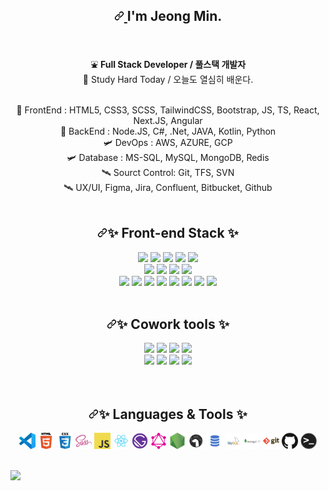 <article class="markdown-body entry-content container-lg f5" itemprop="text"><div align="center">
  <h1>
    <a id="user-content-im-yurim" class="anchor" aria-hidden="true" href="#im-yurim"><svg class="octicon octicon-link" viewBox="0 0 16 16" version="1.1" width="16" height="16" aria-hidden="true">
      <path fill-rule="evenodd" d="M7.775 3.275a.75.75 0 001.06 1.06l1.25-1.25a2 2 0 112.83 2.83l-2.5 2.5a2 2 0 01-2.83 0 .75.75 0 00-1.06 1.06 3.5 3.5 0 004.95 0l2.5-2.5a3.5 3.5 0 00-4.95-4.95l-1.25 1.25zm-4.69 9.64a2 2 0 010-2.83l2.5-2.5a2 2 0 012.83 0 .75.75 0 001.06-1.06 3.5 3.5 0 00-4.95 0l-2.5 2.5a3.5 3.5 0 004.95 4.95l1.25-1.25a.75.75 0 00-1.06-1.06l-1.25 1.25a2 2 0 01-2.83 0z"></path></svg>
    </a>I'm Jeong Min.
  </h1>
</div>

<br>
  
<p align="center">
   ⛲ <b>Full Stack Developer / 풀스택 개발자</b> <br>
   🌄 Study Hard Today / 오늘도 열심히 배운다.</span>
</p>

<br>

<div align="center">
  <div>🚁 FrontEnd : HTML5, CSS3, SCSS, TailwindCSS, Bootstrap, JS, TS, React, Next.JS, Angular</div>
  <div>🚀 BackEnd : Node.JS, C#, .Net, JAVA, Kotlin, Python</div>
  <div>🛩️ DevOps : AWS, AZURE, GCP</div>
  <div>🛩️ Database : MS-SQL, MySQL, MongoDB, Redis</div>
  <div>🛰️ Sourct Control: Git, TFS, SVN</div>
  <div>🛰️ UX/UI, Figma, Jira, Confluent, Bitbucket, Github</div>
</div>

<br>

<div align="center">
<h2><a id="user-content--front-end-stack-" class="anchor" aria-hidden="true" href="#-front-end-stack-"><svg class="octicon octicon-link" viewBox="0 0 16 16" version="1.1" width="16" height="16" aria-hidden="true"><path fill-rule="evenodd" d="M7.775 3.275a.75.75 0 001.06 1.06l1.25-1.25a2 2 0 112.83 2.83l-2.5 2.5a2 2 0 01-2.83 0 .75.75 0 00-1.06 1.06 3.5 3.5 0 004.95 0l2.5-2.5a3.5 3.5 0 00-4.95-4.95l-1.25 1.25zm-4.69 9.64a2 2 0 010-2.83l2.5-2.5a2 2 0 012.83 0 .75.75 0 001.06-1.06 3.5 3.5 0 00-4.95 0l-2.5 2.5a3.5 3.5 0 004.95 4.95l1.25-1.25a.75.75 0 00-1.06-1.06l-1.25 1.25a2 2 0 01-2.83 0z"></path></svg></a><g-emoji class="g-emoji" alias="sparkles" fallback-src="https://github.githubassets.com/images/icons/emoji/unicode/2728.png">✨</g-emoji> Front-end Stack <g-emoji class="g-emoji" alias="sparkles" fallback-src="https://github.githubassets.com/images/icons/emoji/unicode/2728.png">✨</g-emoji></h2>
<div>
<a target="_blank" rel="noopener noreferrer" href="https://camo.githubusercontent.com/7b9543444702b18e422d9f74ec8ca300dec2bf122b8f6b811cfca082b7f0f412/68747470733a2f2f696d672e736869656c64732e696f2f62616467652f48544d4c2d4533344632363f7374796c653d666c61742d737175617265266c6f676f3d48544d4c35266c6f676f436f6c6f723d7768697465"><img src="https://camo.githubusercontent.com/7b9543444702b18e422d9f74ec8ca300dec2bf122b8f6b811cfca082b7f0f412/68747470733a2f2f696d672e736869656c64732e696f2f62616467652f48544d4c2d4533344632363f7374796c653d666c61742d737175617265266c6f676f3d48544d4c35266c6f676f436f6c6f723d7768697465" data-canonical-src="https://img.shields.io/badge/HTML-E34F26?style=flat-square&amp;logo=HTML5&amp;logoColor=white" style="max-width: 100%;"></a>
<a target="_blank" rel="noopener noreferrer" href="https://camo.githubusercontent.com/a0209c9b1d5dfedd47cec53c14c89704cdb052d79c06b15b54459f451763ec92/68747470733a2f2f696d672e736869656c64732e696f2f62616467652f435353332d4636383231323f7374796c653d666c61742d737175617265266c6f676f3d43535333266c6f676f436f6c6f723d7768697465"><img src="https://camo.githubusercontent.com/a0209c9b1d5dfedd47cec53c14c89704cdb052d79c06b15b54459f451763ec92/68747470733a2f2f696d672e736869656c64732e696f2f62616467652f435353332d4636383231323f7374796c653d666c61742d737175617265266c6f676f3d43535333266c6f676f436f6c6f723d7768697465" data-canonical-src="https://img.shields.io/badge/CSS3-F68212?style=flat-square&amp;logo=CSS3&amp;logoColor=white" style="max-width: 100%;"></a>
<a target="_blank" rel="noopener noreferrer" href="https://camo.githubusercontent.com/80103d80c9b12de3635b32fe2149a269d54e9d9f6ba7f57fa0c6a5b4dd836fba/68747470733a2f2f696d672e736869656c64732e696f2f62616467652f534353532d4343363639393f7374796c653d666c61742d737175617265266c6f676f3d53617373266c6f676f436f6c6f723d7768697465"><img src="https://camo.githubusercontent.com/80103d80c9b12de3635b32fe2149a269d54e9d9f6ba7f57fa0c6a5b4dd836fba/68747470733a2f2f696d672e736869656c64732e696f2f62616467652f534353532d4343363639393f7374796c653d666c61742d737175617265266c6f676f3d53617373266c6f676f436f6c6f723d7768697465" data-canonical-src="https://img.shields.io/badge/SCSS-CC6699?style=flat-square&amp;logo=Sass&amp;logoColor=white" style="max-width: 100%;"></a>
<a target="_blank" rel="noopener noreferrer" href="https://camo.githubusercontent.com/a90867f27610c17f36f3d9f3734d6db1e626299698464c6dff800f1d8d14f411/68747470733a2f2f696d672e736869656c64732e696f2f62616467652f5374796c6564436f6d706f6e656e74732f456d6f74696f6e2d4442373039333f7374796c653d666c61742d737175617265266c6f676f3d5374796c65642d636f6d706f6e656e7473266c6f676f436f6c6f723d7768697465"><img src="https://camo.githubusercontent.com/a90867f27610c17f36f3d9f3734d6db1e626299698464c6dff800f1d8d14f411/68747470733a2f2f696d672e736869656c64732e696f2f62616467652f5374796c6564436f6d706f6e656e74732f456d6f74696f6e2d4442373039333f7374796c653d666c61742d737175617265266c6f676f3d5374796c65642d636f6d706f6e656e7473266c6f676f436f6c6f723d7768697465" data-canonical-src="https://img.shields.io/badge/StyledComponents/Emotion-DB7093?style=flat-square&amp;logo=Styled-components&amp;logoColor=white" style="max-width: 100%;"></a>
<a target="_blank" rel="noopener noreferrer" href="https://camo.githubusercontent.com/318695bb8bb3f74e026bb85d3b3a94aaf489017986ea5384d10a789617ec00ed/68747470733a2f2f696d672e736869656c64732e696f2f62616467652f4a6176615363726970742d4637444631453f7374796c653d666c61742d737175617265266c6f676f3d4a617661536372697074266c6f676f436f6c6f723d7768697465"><img src="https://camo.githubusercontent.com/318695bb8bb3f74e026bb85d3b3a94aaf489017986ea5384d10a789617ec00ed/68747470733a2f2f696d672e736869656c64732e696f2f62616467652f4a6176615363726970742d4637444631453f7374796c653d666c61742d737175617265266c6f676f3d4a617661536372697074266c6f676f436f6c6f723d7768697465" data-canonical-src="https://img.shields.io/badge/JavaScript-F7DF1E?style=flat-square&amp;logo=JavaScript&amp;logoColor=white" style="max-width: 100%;"></a><br>
<a target="_blank" rel="noopener noreferrer" href="https://camo.githubusercontent.com/804916acf20e20c2c0d345422257f110953d04da25d60c20316ea5abc14d3c83/68747470733a2f2f696d672e736869656c64732e696f2f62616467652f4a51756572792d3037363941443f7374796c653d666c61742d737175617265266c6f676f3d6a5175657279266c6f676f436f6c6f723d7768697465"><img src="https://camo.githubusercontent.com/804916acf20e20c2c0d345422257f110953d04da25d60c20316ea5abc14d3c83/68747470733a2f2f696d672e736869656c64732e696f2f62616467652f4a51756572792d3037363941443f7374796c653d666c61742d737175617265266c6f676f3d6a5175657279266c6f676f436f6c6f723d7768697465" data-canonical-src="https://img.shields.io/badge/JQuery-0769AD?style=flat-square&amp;logo=jQuery&amp;logoColor=white" style="max-width: 100%;"></a>
<a target="_blank" rel="noopener noreferrer" href="https://camo.githubusercontent.com/8ff58fa5ddcb26bb1c733283b1163af35d2c4f84386ac428aa2886f087eb464e/68747470733a2f2f696d672e736869656c64732e696f2f62616467652f547970655363726970742d3331373843363f7374796c653d666c61742d737175617265266c6f676f3d54797065536372697074266c6f676f436f6c6f723d7768697465"><img src="https://camo.githubusercontent.com/8ff58fa5ddcb26bb1c733283b1163af35d2c4f84386ac428aa2886f087eb464e/68747470733a2f2f696d672e736869656c64732e696f2f62616467652f547970655363726970742d3331373843363f7374796c653d666c61742d737175617265266c6f676f3d54797065536372697074266c6f676f436f6c6f723d7768697465" data-canonical-src="https://img.shields.io/badge/TypeScript-3178C6?style=flat-square&amp;logo=TypeScript&amp;logoColor=white" style="max-width: 100%;"></a>
<a target="_blank" rel="noopener noreferrer" href="https://camo.githubusercontent.com/494b0f23952229478851f520adfe3e140e629a5f0423e7c9d6c333ed88be65a0/68747470733a2f2f696d672e736869656c64732e696f2f62616467652f52656163742d3631444146423f7374796c653d666c61742d737175617265266c6f676f3d5265616374266c6f676f436f6c6f723d7768697465"><img src="https://camo.githubusercontent.com/494b0f23952229478851f520adfe3e140e629a5f0423e7c9d6c333ed88be65a0/68747470733a2f2f696d672e736869656c64732e696f2f62616467652f52656163742d3631444146423f7374796c653d666c61742d737175617265266c6f676f3d5265616374266c6f676f436f6c6f723d7768697465" data-canonical-src="https://img.shields.io/badge/React-61DAFB?style=flat-square&amp;logo=React&amp;logoColor=white" style="max-width: 100%;"></a>
<a target="_blank" rel="noopener noreferrer" href="https://camo.githubusercontent.com/8b27c28ad4c89979b9f180d0ffdffad2d82a7f7901eb377efd6bd5b1a729c726/68747470733a2f2f696d672e736869656c64732e696f2f62616467652f4e6578742d3030303030303f7374796c653d666c61742d737175617265266c6f676f3d4e6578742e6a73266c6f676f436f6c6f723d7768697465"><img src="https://camo.githubusercontent.com/8b27c28ad4c89979b9f180d0ffdffad2d82a7f7901eb377efd6bd5b1a729c726/68747470733a2f2f696d672e736869656c64732e696f2f62616467652f4e6578742d3030303030303f7374796c653d666c61742d737175617265266c6f676f3d4e6578742e6a73266c6f676f436f6c6f723d7768697465" data-canonical-src="https://img.shields.io/badge/Next-000000?style=flat-square&amp;logo=Next.js&amp;logoColor=white" style="max-width: 100%;"></a><br>
<a target="_blank" rel="noopener noreferrer" href="https://camo.githubusercontent.com/c38ef2a20acb02aacdfdd6e32097a6b5de66b0a5a46dcda8be5c97138cd06548/68747470733a2f2f696d672e736869656c64732e696f2f62616467652f6e706d2d4342333833373f7374796c653d666c61742d737175617265266c6f676f3d6e706d266c6f676f436f6c6f723d7768697465"><img src="https://camo.githubusercontent.com/c38ef2a20acb02aacdfdd6e32097a6b5de66b0a5a46dcda8be5c97138cd06548/68747470733a2f2f696d672e736869656c64732e696f2f62616467652f6e706d2d4342333833373f7374796c653d666c61742d737175617265266c6f676f3d6e706d266c6f676f436f6c6f723d7768697465" data-canonical-src="https://img.shields.io/badge/npm-CB3837?style=flat-square&amp;logo=npm&amp;logoColor=white" style="max-width: 100%;"></a>
<a target="_blank" rel="noopener noreferrer" href="https://camo.githubusercontent.com/aa67209d5dedc0772da418b9b622c6c7e46cffbeb9591a2690b059b604f00db7/68747470733a2f2f696d672e736869656c64732e696f2f62616467652f5961726e2d3243384542423f7374796c653d666c61742d737175617265266c6f676f3d5961726e266c6f676f436f6c6f723d7768697465"><img src="https://camo.githubusercontent.com/aa67209d5dedc0772da418b9b622c6c7e46cffbeb9591a2690b059b604f00db7/68747470733a2f2f696d672e736869656c64732e696f2f62616467652f5961726e2d3243384542423f7374796c653d666c61742d737175617265266c6f676f3d5961726e266c6f676f436f6c6f723d7768697465" data-canonical-src="https://img.shields.io/badge/Yarn-2C8EBB?style=flat-square&amp;logo=Yarn&amp;logoColor=white" style="max-width: 100%;"></a>
<a target="_blank" rel="noopener noreferrer" href="https://camo.githubusercontent.com/82125d905b1febf0d5d9d09bf74394e37e23753e4fb721fec5038eaf7197edea/68747470733a2f2f696d672e736869656c64732e696f2f62616467652f50726574746965722d4637423933453f7374796c653d666c61742d737175617265266c6f676f3d5072657474696572266c6f676f436f6c6f723d7768697465"><img src="https://camo.githubusercontent.com/82125d905b1febf0d5d9d09bf74394e37e23753e4fb721fec5038eaf7197edea/68747470733a2f2f696d672e736869656c64732e696f2f62616467652f50726574746965722d4637423933453f7374796c653d666c61742d737175617265266c6f676f3d5072657474696572266c6f676f436f6c6f723d7768697465" data-canonical-src="https://img.shields.io/badge/Prettier-F7B93E?style=flat-square&amp;logo=Prettier&amp;logoColor=white" style="max-width: 100%;"></a>
<a target="_blank" rel="noopener noreferrer" href="https://camo.githubusercontent.com/5ac1c567a82c9795a7daeb410c9baceb924e3594a1aa5a18aab4519574c9d539/68747470733a2f2f696d672e736869656c64732e696f2f62616467652f426162656c2d4639444333453f7374796c653d666c61742d737175617265266c6f676f3d426162656c266c6f676f436f6c6f723d7768697465"><img src="https://camo.githubusercontent.com/5ac1c567a82c9795a7daeb410c9baceb924e3594a1aa5a18aab4519574c9d539/68747470733a2f2f696d672e736869656c64732e696f2f62616467652f426162656c2d4639444333453f7374796c653d666c61742d737175617265266c6f676f3d426162656c266c6f676f436f6c6f723d7768697465" data-canonical-src="https://img.shields.io/badge/Babel-F9DC3E?style=flat-square&amp;logo=Babel&amp;logoColor=white" style="max-width: 100%;"></a>
<a target="_blank" rel="noopener noreferrer" href="https://camo.githubusercontent.com/98946faf54d086019ab8b062050a54a38fa96797fd3eda0f5b797453a9e3ff8b/68747470733a2f2f696d672e736869656c64732e696f2f62616467652f45736c696e742d3442333236333f7374796c653d666c61742d737175617265266c6f676f3d45736c696e74266c6f676f436f6c6f723d7768697465"><img src="https://camo.githubusercontent.com/98946faf54d086019ab8b062050a54a38fa96797fd3eda0f5b797453a9e3ff8b/68747470733a2f2f696d672e736869656c64732e696f2f62616467652f45736c696e742d3442333236333f7374796c653d666c61742d737175617265266c6f676f3d45736c696e74266c6f676f436f6c6f723d7768697465" data-canonical-src="https://img.shields.io/badge/Eslint-4B3263?style=flat-square&amp;logo=Eslint&amp;logoColor=white" style="max-width: 100%;"></a>
<a target="_blank" rel="noopener noreferrer" href="https://camo.githubusercontent.com/9e9c179788b8e89cc6eb004abcb8a0fdbf29766f61a65968ca7dd82973431908/68747470733a2f2f696d672e736869656c64732e696f2f62616467652f47756c702d4346343634373f7374796c653d666c61742d737175617265266c6f676f3d47756c70266c6f676f436f6c6f723d7768697465"><img src="https://camo.githubusercontent.com/9e9c179788b8e89cc6eb004abcb8a0fdbf29766f61a65968ca7dd82973431908/68747470733a2f2f696d672e736869656c64732e696f2f62616467652f47756c702d4346343634373f7374796c653d666c61742d737175617265266c6f676f3d47756c70266c6f676f436f6c6f723d7768697465" data-canonical-src="https://img.shields.io/badge/Gulp-CF4647?style=flat-square&amp;logo=Gulp&amp;logoColor=white" style="max-width: 100%;"></a>
<a target="_blank" rel="noopener noreferrer" href="https://camo.githubusercontent.com/3048d1d09688216619a5b4c2adcbc1c60c587ca91d3884b238f04131b32373d2/68747470733a2f2f696d672e736869656c64732e696f2f62616467652f5765627061636b2d3844443646393f7374796c653d666c61742d737175617265266c6f676f3d5765627061636b266c6f676f436f6c6f723d7768697465"><img src="https://camo.githubusercontent.com/3048d1d09688216619a5b4c2adcbc1c60c587ca91d3884b238f04131b32373d2/68747470733a2f2f696d672e736869656c64732e696f2f62616467652f5765627061636b2d3844443646393f7374796c653d666c61742d737175617265266c6f676f3d5765627061636b266c6f676f436f6c6f723d7768697465" data-canonical-src="https://img.shields.io/badge/Webpack-8DD6F9?style=flat-square&amp;logo=Webpack&amp;logoColor=white" style="max-width: 100%;"></a>
<a target="_blank" rel="noopener noreferrer" href="https://camo.githubusercontent.com/6f587673cfdf3b4ca2d1b7ac453b4263b378b845931dd2d112ca80e05654aa17/68747470733a2f2f696d672e736869656c64732e696f2f62616467652f5653436f64652d3543324439313f7374796c653d666c61742d737175617265266c6f676f3d56697375616c53747564696f266c6f676f436f6c6f723d7768697465"><img src="https://camo.githubusercontent.com/6f587673cfdf3b4ca2d1b7ac453b4263b378b845931dd2d112ca80e05654aa17/68747470733a2f2f696d672e736869656c64732e696f2f62616467652f5653436f64652d3543324439313f7374796c653d666c61742d737175617265266c6f676f3d56697375616c53747564696f266c6f676f436f6c6f723d7768697465" data-canonical-src="https://img.shields.io/badge/VSCode-5C2D91?style=flat-square&amp;logo=VisualStudio&amp;logoColor=white" style="max-width: 100%;"></a>
</div>
<br>
<h2><a id="user-content--cowork-tools-" class="anchor" aria-hidden="true" href="#-cowork-tools-"><svg class="octicon octicon-link" viewBox="0 0 16 16" version="1.1" width="16" height="16" aria-hidden="true"><path fill-rule="evenodd" d="M7.775 3.275a.75.75 0 001.06 1.06l1.25-1.25a2 2 0 112.83 2.83l-2.5 2.5a2 2 0 01-2.83 0 .75.75 0 00-1.06 1.06 3.5 3.5 0 004.95 0l2.5-2.5a3.5 3.5 0 00-4.95-4.95l-1.25 1.25zm-4.69 9.64a2 2 0 010-2.83l2.5-2.5a2 2 0 012.83 0 .75.75 0 001.06-1.06 3.5 3.5 0 00-4.95 0l-2.5 2.5a3.5 3.5 0 004.95 4.95l1.25-1.25a.75.75 0 00-1.06-1.06l-1.25 1.25a2 2 0 01-2.83 0z"></path></svg></a><g-emoji class="g-emoji" alias="sparkles" fallback-src="https://github.githubassets.com/images/icons/emoji/unicode/2728.png">✨</g-emoji> Cowork tools <g-emoji class="g-emoji" alias="sparkles" fallback-src="https://github.githubassets.com/images/icons/emoji/unicode/2728.png">✨</g-emoji></h2>
<div>
<a target="_blank" rel="noopener noreferrer" href="https://camo.githubusercontent.com/01504daa1be08e9f944dd9de6e992d43c1f871770fa8fb2cf7ff6915d973f495/68747470733a2f2f696d672e736869656c64732e696f2f62616467652f4769744875622d3138313731373f7374796c653d666c61742d737175617265266c6f676f3d476974487562266c6f676f436f6c6f723d7768697465"><img src="https://camo.githubusercontent.com/01504daa1be08e9f944dd9de6e992d43c1f871770fa8fb2cf7ff6915d973f495/68747470733a2f2f696d672e736869656c64732e696f2f62616467652f4769744875622d3138313731373f7374796c653d666c61742d737175617265266c6f676f3d476974487562266c6f676f436f6c6f723d7768697465" data-canonical-src="https://img.shields.io/badge/GitHub-181717?style=flat-square&amp;logo=GitHub&amp;logoColor=white" style="max-width: 100%;"></a>
<a target="_blank" rel="noopener noreferrer" href="https://camo.githubusercontent.com/e158f16f83ef939b73ab4bdc3cd85221891c16a39e171406c4f8db9311fce7ca/68747470733a2f2f696d672e736869656c64732e696f2f62616467652f4e6f74696f6e2d3030303030303f7374796c653d666c61742d737175617265266c6f676f3d4e6f74696f6e266c6f676f436f6c6f723d7768697465"><img src="https://camo.githubusercontent.com/e158f16f83ef939b73ab4bdc3cd85221891c16a39e171406c4f8db9311fce7ca/68747470733a2f2f696d672e736869656c64732e696f2f62616467652f4e6f74696f6e2d3030303030303f7374796c653d666c61742d737175617265266c6f676f3d4e6f74696f6e266c6f676f436f6c6f723d7768697465" data-canonical-src="https://img.shields.io/badge/Notion-000000?style=flat-square&amp;logo=Notion&amp;logoColor=white" style="max-width: 100%;"></a>
<a target="_blank" rel="noopener noreferrer" href="https://camo.githubusercontent.com/37d9e9b2a4d91a9f04cf6904364faacdd2391c337aa1346d8f22d635a6c39489/68747470733a2f2f696d672e736869656c64732e696f2f62616467652f5a65706c696e2d4646453441463f7374796c653d666c61742d737175617265266c6f676f3d5a6f7465726f266c6f676f436f6c6f723d626c61636b"><img src="https://camo.githubusercontent.com/37d9e9b2a4d91a9f04cf6904364faacdd2391c337aa1346d8f22d635a6c39489/68747470733a2f2f696d672e736869656c64732e696f2f62616467652f5a65706c696e2d4646453441463f7374796c653d666c61742d737175617265266c6f676f3d5a6f7465726f266c6f676f436f6c6f723d626c61636b" data-canonical-src="https://img.shields.io/badge/Zeplin-FFE4AF?style=flat-square&amp;logo=Zotero&amp;logoColor=black" style="max-width: 100%;"></a>
<a target="_blank" rel="noopener noreferrer" href="https://camo.githubusercontent.com/c67368de4e5f51fc09f985554a53b6dee93f89159e4e827eb1482d43e363f962/68747470733a2f2f696d672e736869656c64732e696f2f62616467652f4669676d612d4632344531453f7374796c653d666c61742d737175617265266c6f676f3d4669676d61266c6f676f436f6c6f723d7768697465"><img src="https://camo.githubusercontent.com/c67368de4e5f51fc09f985554a53b6dee93f89159e4e827eb1482d43e363f962/68747470733a2f2f696d672e736869656c64732e696f2f62616467652f4669676d612d4632344531453f7374796c653d666c61742d737175617265266c6f676f3d4669676d61266c6f676f436f6c6f723d7768697465" data-canonical-src="https://img.shields.io/badge/Figma-F24E1E?style=flat-square&amp;logo=Figma&amp;logoColor=white" style="max-width: 100%;"></a><br>
<a target="_blank" rel="noopener noreferrer" href="https://camo.githubusercontent.com/91c9262ca16c330727fbf0b1c193455d015844eb166b4b968c866e000955bd61/68747470733a2f2f696d672e736869656c64732e696f2f62616467652f506f73746d616e2d4646364333373f7374796c653d666c61742d737175617265266c6f676f3d506f73746d616e266c6f676f436f6c6f723d7768697465"><img src="https://camo.githubusercontent.com/91c9262ca16c330727fbf0b1c193455d015844eb166b4b968c866e000955bd61/68747470733a2f2f696d672e736869656c64732e696f2f62616467652f506f73746d616e2d4646364333373f7374796c653d666c61742d737175617265266c6f676f3d506f73746d616e266c6f676f436f6c6f723d7768697465" data-canonical-src="https://img.shields.io/badge/Postman-FF6C37?style=flat-square&amp;logo=Postman&amp;logoColor=white" style="max-width: 100%;"></a>
<a target="_blank" rel="noopener noreferrer" href="https://camo.githubusercontent.com/f4c0d778e1825c8cfa5b2c236bb44f651af66fdf8a508cfb0b58b78929807bfb/68747470733a2f2f696d672e736869656c64732e696f2f62616467652f536c61636b2d3441313534423f7374796c653d666c61742d737175617265266c6f676f3d536c61636b266c6f676f436f6c6f723d7768697465"><img src="https://camo.githubusercontent.com/f4c0d778e1825c8cfa5b2c236bb44f651af66fdf8a508cfb0b58b78929807bfb/68747470733a2f2f696d672e736869656c64732e696f2f62616467652f536c61636b2d3441313534423f7374796c653d666c61742d737175617265266c6f676f3d536c61636b266c6f676f436f6c6f723d7768697465" data-canonical-src="https://img.shields.io/badge/Slack-4A154B?style=flat-square&amp;logo=Slack&amp;logoColor=white" style="max-width: 100%;"></a>
<a target="_blank" rel="noopener noreferrer" href="https://camo.githubusercontent.com/770718f1781488095bb590495457db4b86366a5c60cd221ca7f9840255c90cfd/68747470733a2f2f696d672e736869656c64732e696f2f62616467652f4761746865722d6361613666653f7374796c653d666c61742d737175617265266c6f676f3d556e64657274616c65266c6f676f436f6c6f723d7768697465"><img src="https://camo.githubusercontent.com/770718f1781488095bb590495457db4b86366a5c60cd221ca7f9840255c90cfd/68747470733a2f2f696d672e736869656c64732e696f2f62616467652f4761746865722d6361613666653f7374796c653d666c61742d737175617265266c6f676f3d556e64657274616c65266c6f676f436f6c6f723d7768697465" data-canonical-src="https://img.shields.io/badge/Gather-caa6fe?style=flat-square&amp;logo=Undertale&amp;logoColor=white" style="max-width: 100%;"></a>
<a target="_blank" rel="noopener noreferrer" href="https://camo.githubusercontent.com/42fde2d699df32d21c904d8097e42f796b682388955f09609c7c3b3373923cc7/68747470733a2f2f696d672e736869656c64732e696f2f62616467652f5472656c6c6f2d6361613630303f7374796c653d666c61742d737175617265266c6f676f3d5472656c6c6f266c6f676f436f6c6f723d7768697465"><img src="https://camo.githubusercontent.com/42fde2d699df32d21c904d8097e42f796b682388955f09609c7c3b3373923cc7/68747470733a2f2f696d672e736869656c64732e696f2f62616467652f5472656c6c6f2d6361613630303f7374796c653d666c61742d737175617265266c6f676f3d5472656c6c6f266c6f676f436f6c6f723d7768697465" data-canonical-src="https://img.shields.io/badge/Trello-caa600?style=flat-square&amp;logo=Trello&amp;logoColor=white" style="max-width: 100%;"></a>
</div>
<br />
<br />
  <h2><a id="user-content--cowork-tools-" class="anchor" aria-hidden="true" href="#-cowork-tools-"><svg class="octicon octicon-link" viewBox="0 0 16 16" version="1.1" width="16" height="16" aria-hidden="true"><path fill-rule="evenodd" d="M7.775 3.275a.75.75 0 001.06 1.06l1.25-1.25a2 2 0 112.83 2.83l-2.5 2.5a2 2 0 01-2.83 0 .75.75 0 00-1.06 1.06 3.5 3.5 0 004.95 0l2.5-2.5a3.5 3.5 0 00-4.95-4.95l-1.25 1.25zm-4.69 9.64a2 2 0 010-2.83l2.5-2.5a2 2 0 012.83 0 .75.75 0 001.06-1.06 3.5 3.5 0 00-4.95 0l-2.5 2.5a3.5 3.5 0 004.95 4.95l1.25-1.25a.75.75 0 00-1.06-1.06l-1.25 1.25a2 2 0 01-2.83 0z"></path></svg></a><g-emoji class="g-emoji" alias="sparkles" fallback-src="https://github.githubassets.com/images/icons/emoji/unicode/2728.png">✨</g-emoji> Languages & Tools <g-emoji class="g-emoji" alias="sparkles" fallback-src="https://github.githubassets.com/images/icons/emoji/unicode/2728.png">✨</g-emoji></h2>
<div align="center">
  <img align="center" alt="Visual Studio Code" width="26px" src="https://raw.githubusercontent.com/github/explore/80688e429a7d4ef2fca1e82350fe8e3517d3494d/topics/visual-studio-code/visual-studio-code.png" />
<img align="center" alt="HTML5" width="26px" src="https://raw.githubusercontent.com/github/explore/80688e429a7d4ef2fca1e82350fe8e3517d3494d/topics/html/html.png" />
<img align="center" alt="CSS3" width="26px" src="https://raw.githubusercontent.com/github/explore/80688e429a7d4ef2fca1e82350fe8e3517d3494d/topics/css/css.png" />
<img align="center" alt="Sass" width="26px" src="https://raw.githubusercontent.com/github/explore/80688e429a7d4ef2fca1e82350fe8e3517d3494d/topics/sass/sass.png" />
<img align="center" alt="JavaScript" width="26px" src="https://raw.githubusercontent.com/github/explore/80688e429a7d4ef2fca1e82350fe8e3517d3494d/topics/javascript/javascript.png" />
<img align="center" alt="React" width="26px" src="https://raw.githubusercontent.com/github/explore/80688e429a7d4ef2fca1e82350fe8e3517d3494d/topics/react/react.png" />
<img align="center" alt="Gatsby" width="26px" src="https://raw.githubusercontent.com/github/explore/e94815998e4e0713912fed477a1f346ec04c3da2/topics/gatsby/gatsby.png" />
<img align="center" alt="GraphQL" width="26px" src="https://raw.githubusercontent.com/github/explore/80688e429a7d4ef2fca1e82350fe8e3517d3494d/topics/graphql/graphql.png" />
<img align="center" alt="Node.js" width="26px" src="https://raw.githubusercontent.com/github/explore/80688e429a7d4ef2fca1e82350fe8e3517d3494d/topics/nodejs/nodejs.png" />
<img align="center" alt="Deno" width="26px" src="https://raw.githubusercontent.com/github/explore/361e2821e2dea67711cde99c9c40ed357061cf27/topics/deno/deno.png" />
<img align="center" alt="SQL" width="26px" src="https://raw.githubusercontent.com/github/explore/80688e429a7d4ef2fca1e82350fe8e3517d3494d/topics/sql/sql.png" />
<img align="center" alt="MySQL" width="26px" src="https://raw.githubusercontent.com/github/explore/80688e429a7d4ef2fca1e82350fe8e3517d3494d/topics/mysql/mysql.png" />
<img align="center" alt="MongoDB" width="26px" src="https://raw.githubusercontent.com/github/explore/80688e429a7d4ef2fca1e82350fe8e3517d3494d/topics/mongodb/mongodb.png" />
<img align="center" alt="Git" width="26px" src="https://raw.githubusercontent.com/github/explore/80688e429a7d4ef2fca1e82350fe8e3517d3494d/topics/git/git.png" />
<img align="center" alt="GitHub" width="26px" src="https://raw.githubusercontent.com/github/explore/78df643247d429f6cc873026c0622819ad797942/topics/github/github.png" />
<img align="center" alt="Terminal" width="26px" src="https://raw.githubusercontent.com/github/explore/80688e429a7d4ef2fca1e82350fe8e3517d3494d/topics/terminal/terminal.png" />
  </div>
  <br />
<br />
</div>
<div>
  <a href="https://hits.seeyoufarm.com"><img src="https://hits.seeyoufarm.com/api/count/incr/badge.svg?url=https%3A%2F%2Fgithub.com%2Fhmin5015%2Fhit-counter&count_bg=%23B1B2B1&title_bg=%234496BA&icon=symphony.svg&icon_color=%23E7E7E7&title=hits&edge_flat=false"/></a>
</div>
</article>

